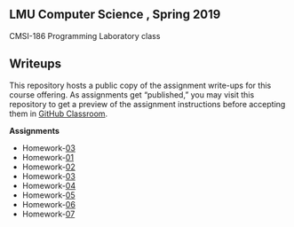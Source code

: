 ## LMU Computer Science , Spring 2019 ##

CMSI-186 Programming Laboratory class

## Writeups ##

This repository hosts a public copy of the assignment write-ups for this course offering. As assignments get “published,” you may visit this repository to get a preview of the assignment instructions before accepting them in [GitHub Classroom](https://classroom.github.com).

**Assignments**
- Homework-[03](https://github.com/cristianornelas2/CMSI-186_Projects/tree/master/homework00)
- Homework-[01](https://github.com/cristianornelas2/CMSI-186_Projects/tree/master/homework01)
- Homework-[02](https://github.com/cristianornelas2/CMSI-186_Projects/tree/master/Homework02)
- Homework-[03](https://github.com/cristianornelas2/CMSI-186_Projects/tree/master/Homework03)
- Homework-[04](https://github.com/cristianornelas2/CMSI-186_Projects/tree/master/Homework04)
- Homework-[05](https://github.com/cristianornelas2/CMSI-186_Projects/tree/master/homework05)
- Homework-[06](https://github.com/cristianornelas2/CMSI-186_Projects/tree/master/homework06)
- Homework-[07](https://github.com/cristianornelas2/CMSI-186_Projects/tree/master/homework07)
